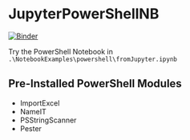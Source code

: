 # JupyterPowerShellNB

[![Binder](https://mybinder.org/badge_logo.svg)](https://mybinder.org/v2/gh/dfinke/JupyterPowerShellNB/master?urlpath=lab)

Try the PowerShell Notebook in `.\NotebookExamples\powershell\fromJupyter.ipynb`

## Pre-Installed PowerShell Modules

- ImportExcel
- NameIT
- PSStringScanner
- Pester
